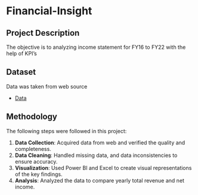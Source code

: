 # Financial-Insight
## Project Description
The objective is to analyzing income statement for FY16 to FY22 with the help of KPI’s
## Dataset
Data was taken from web source
-	<a href="https://github.com/Pravin12131/Financial-Insight/blob/main/DATA.xlsx">Data</a>
## Methodology
The following steps were followed in this project:
1.	**Data Collection**: Acquired data from web and verified the quality and completeness.
2.	**Data Cleaning**: Handled missing data, and data inconsistencies to ensure accuracy.
3.	**Visualization**: Used Power BI and Excel to create visual representations of the key findings.
4.	**Analysis**: Analyzed the data to compare yearly total revenue and net income.
